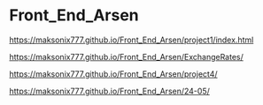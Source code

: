 # Front_End_Arsen
https://maksonix777.github.io/Front_End_Arsen/project1/index.html

https://maksonix777.github.io/Front_End_Arsen/ExchangeRates/

https://maksonix777.github.io/Front_End_Arsen/project4/


https://maksonix777.github.io/Front_End_Arsen/24-05/
